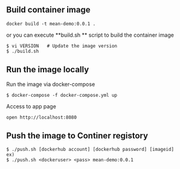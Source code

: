## Build container image
```
docker build -t mean-demo:0.0.1 .
```
or you can execute **build.sh ** script to build the container image
```
$ vi VERSION   # Update the image version
$ ./build.sh
```

## Run the image locally
Run the image via docker-compose
```
$ docker-compose -f docker-compose.yml up
```
Access to app page
```
open http://localhost:8080
```

## Push the image to Continer registory
```
$ ./push.sh [dockerhub account] [dockerhub password] [imageid]
ex)
$ ./push.sh <dockeruser> <pass> mean-demo:0.0.1
```
